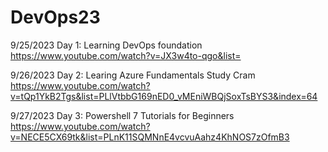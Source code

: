 # DevOps23
9/25/2023
Day 1:
 Learning DevOps foundation
 https://www.youtube.com/watch?v=JX3w4to-qgo&list=
 
9/26/2023
 Day 2:
 Learing Azure Fundamentals Study Cram
 https://www.youtube.com/watch?v=tQp1YkB2Tgs&list=PLlVtbbG169nED0_vMEniWBQjSoxTsBYS3&index=64

 9/27/2023
 Day 3:
 Powershell 7 Tutorials for Beginners
 https://www.youtube.com/watch?v=NECE5CX69tk&list=PLnK11SQMNnE4vcvuAahz4KhNOS7zOfmB3
 
 
 
